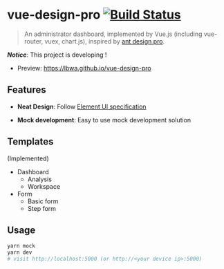 # vue-design-pro [![Build Status](https://travis-ci.org/lbwa/vue-design-pro.svg?branch=master)](https://travis-ci.org/lbwa/vue-design-pro)

> An administrator dashboard, implemented by Vue.js (including vue-router, vuex, chart.js), inspired by [ant design pro].

[ant design pro]:https://github.com/ant-design/ant-design-pro

***Notice***: This project is developing !

- Preview: https://lbwa.github.io/vue-design-pro

## Features

- **Neat Design**: Follow [Element UI specification]

- **Mock development**: Easy to use mock development solution

[Element UI specification]: https://github.com/ElemeFE/element

## Templates

(Implemented)

- Dashboard
    - Analysis
    - Workspace
- Form
    - Basic form
    - Step form

## Usage

```bash
yarn mock
yarn dev
# visit http://localhost:5000 (or http://<your device ip>:5000)
```
